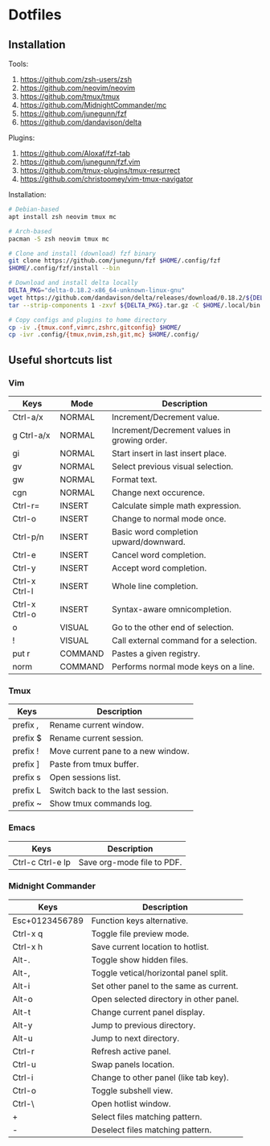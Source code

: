 # Dotfiles

## Installation
Tools:
1. https://github.com/zsh-users/zsh
2. https://github.com/neovim/neovim
3. https://github.com/tmux/tmux
4. https://github.com/MidnightCommander/mc
5. https://github.com/junegunn/fzf
6. https://github.com/dandavison/delta

Plugins:
1. https://github.com/Aloxaf/fzf-tab
2. https://github.com/junegunn/fzf.vim
3. https://github.com/tmux-plugins/tmux-resurrect
4. https://github.com/christoomey/vim-tmux-navigator

Installation:
```bash
# Debian-based
apt install zsh neovim tmux mc

# Arch-based
pacman -S zsh neovim tmux mc

# Clone and install (download) fzf binary
git clone https://github.com/junegunn/fzf $HOME/.config/fzf
$HOME/.config/fzf/install --bin

# Download and install delta locally
DELTA_PKG="delta-0.18.2-x86_64-unknown-linux-gnu"
wget https://github.com/dandavison/delta/releases/download/0.18.2/${DELTA_PKG}.tar.gz
tar --strip-components 1 -zxvf ${DELTA_PKG}.tar.gz -C $HOME/.local/bin ${DELTA_PKG}/delta

# Copy configs and plugins to home directory
cp -iv .{tmux.conf,vimrc,zshrc,gitconfig} $HOME/
cp -ivr .config/{tmux,nvim,zsh,git,mc} $HOME/.config/
```

## Useful shortcuts list
### Vim
| Keys          | Mode    | Description                                 |
| ------------- | ------  | ------------------------------------------- |
| Ctrl-a/x      | NORMAL  | Increment/Decrement value.                  |
| g Ctrl-a/x    | NORMAL  | Increment/Decrement values in growing order.|
| gi            | NORMAL  | Start insert in last insert place.          |
| gv            | NORMAL  | Select previous visual selection.           |
| gw            | NORMAL  | Format text.                                |
| cgn           | NORMAL  | Change next occurence.                      |
| Ctrl-r=       | INSERT  | Calculate simple math expression.           |
| Ctrl-o        | INSERT  | Change to normal mode once.                 |
| Ctrl-p/n      | INSERT  | Basic word completion upward/downward.      |
| Ctrl-e        | INSERT  | Cancel word completion.                     |
| Ctrl-y        | INSERT  | Accept word completion.                     |
| Ctrl-x Ctrl-l | INSERT  | Whole line completion.                      |
| Ctrl-x Ctrl-o | INSERT  | Syntax-aware omnicompletion.                |
| o             | VISUAL  | Go to the other end of selection.           |
| !             | VISUAL  | Call external command for a selection.      |
| put r         | COMMAND | Pastes a given registry.                    |
| norm          | COMMAND | Performs normal mode keys on a line.        |

### Tmux
| Keys                   | Description                                 |
| ---------------------- | ------------------------------------------- |
| prefix ,               | Rename current window.                      |
| prefix $               | Rename current session.                     |
| prefix !               | Move current pane to a new window.          |
| prefix ]               | Paste from tmux buffer.                     |
| prefix s               | Open sessions list.                         |
| prefix L               | Switch back to the last session.            |
| prefix ~               | Show tmux commands log.                     |

### Emacs
| Keys                   | Description                                 |
| ---------------------- | ------------------------------------------- |
| Ctrl-c Ctrl-e lp       | Save org-mode file to PDF.                  |

### Midnight Commander
| Keys                   | Description                                 |
| ---------------------- | ------------------------------------------- |
| Esc+0123456789         | Function keys alternative.                  |
| Ctrl-x q               | Toggle file preview mode.                   |
| Ctrl-x h               | Save current location to hotlist.           |
| Alt-.                  | Toggle show hidden files.                   |
| Alt-,                  | Toggle vetical/horizontal panel split.      |
| Alt-i                  | Set other panel to the same as current.     |
| Alt-o                  | Open selected directory in other panel.     |
| Alt-t                  | Change current panel display.               |
| Alt-y                  | Jump to previous directory.                 |
| Alt-u                  | Jump to next directory.                     |
| Ctrl-r                 | Refresh active panel.                       |
| Ctrl-u                 | Swap panels location.                       |
| Ctrl-i                 | Change to other panel (like tab key).       |
| Ctrl-o                 | Toggle subshell view.                       |
| Ctrl-\                 | Open hotlist window.                        |
| +                      | Select files matching pattern.              |
| -                      | Deselect files matching pattern.            |
